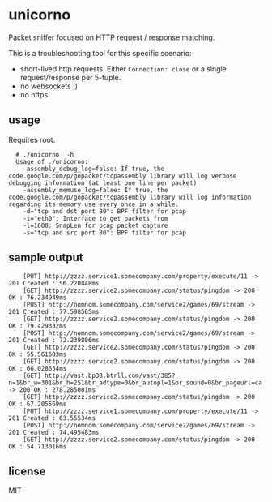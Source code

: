 # unicorno

Packet sniffer focused on HTTP request / response matching.

This is a troubleshooting tool for this specific scenario:
- short-lived http requests. Either `Connection: close` or a single request/response per 5-tuple.
- no websockets :)
- no https

## usage

Requires root.

      # ./unicorno  -h
      Usage of ./unicorno:
        -assembly_debug_log=false: If true, the code.google.com/p/gopacket/tcpassembly library will log verbose debugging information (at least one line per packet)
        -assembly_memuse_log=false: If true, the code.google.com/p/gopacket/tcpassembly library will log information regarding its memory use every once in a while.
        -d="tcp and dst port 80": BPF filter for pcap
        -i="eth0": Interface to get packets from
        -l=1600: SnapLen for pcap packet capture
        -s="tcp and src port 80": BPF filter for pcap

## sample output

        [PUT] http://zzzz.service1.somecompany.com/property/execute/11 -> 201 Created : 56.220848ms
        [GET] http://zzzz.service2.somecompany.com/status/pingdom -> 200 OK : 76.234949ms
        [POST] http://nomnom.somecompany.com/service2/games/69/stream -> 201 Created : 77.598565ms
        [GET] http://zzzz.service2.somecompany.com/status/pingdom -> 200 OK : 79.429332ms
        [POST] http://nomnom.somecompany.com/service2/games/69/stream -> 201 Created : 72.239806ms
        [GET] http://zzzz.service2.somecompany.com/status/pingdom -> 200 OK : 55.561683ms
        [GET] http://zzzz.service2.somecompany.com/status/pingdom -> 200 OK : 66.028654ms
        [GET] http://vast.bp38.btrll.com/vast/385?n=1&br_w=301&br_h=251&br_adtype=0&br_autopl=1&br_sound=0&br_pageurl=ca.ign.com&br_i=lr -> 200 OK : 278.285001ms
        [GET] http://zzzz.service2.somecompany.com/status/pingdom -> 200 OK : 67.205569ms
        [PUT] http://zzzz.service1.somecompany.com/property/execute/11 -> 201 Created : 63.55534ms
        [POST] http://nomnom.somecompany.com/service2/games/69/stream -> 201 Created : 74.495483ms
        [GET] http://zzzz.service2.somecompany.com/status/pingdom -> 200 OK : 54.713016ms


## license

MIT

